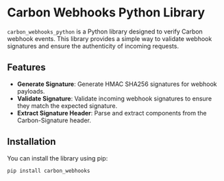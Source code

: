 # Carbon Webhooks Python Library

`carbon_webhooks_python` is a Python library designed to verify Carbon webhook events. This library provides a simple way to validate webhook signatures and ensure the authenticity of incoming requests.

## Features

- **Generate Signature**: Generate HMAC SHA256 signatures for webhook payloads.
- **Validate Signature**: Validate incoming webhook signatures to ensure they match the expected signature.
- **Extract Signature Header**: Parse and extract components from the Carbon-Signature header.

## Installation

You can install the library using pip:

```sh
pip install carbon_webhooks
